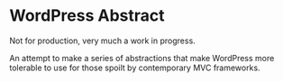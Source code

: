 # WordPress Abstract

Not for production, very much a work in progress.

An attempt to make a series of abstractions that make WordPress more tolerable to use for those spoilt by contemporary MVC frameworks.